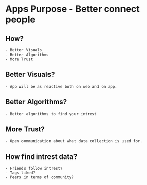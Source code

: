 # Apps Purpose - Better connect people
 
## How?
    - Better Visuals 
    - Better Algorithms 
    - More Trust


## Better Visuals?
    - App will be as reactive both on web and on app.


## Better Algorithms?
    - Better algorithms to find your intrest 


## More Trust?
    - Open communication about what data collection is used for.

## How find intrest data?
    - Friends follow intrest?
    - Tags liked?
    - Peers in terms of community?
